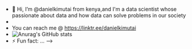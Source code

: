 - 👋 Hi, I’m @danielkimutai from kenya,and I'm a data scientist whose passionate about data and how data can solve problems in our society
- 
- You can reach me @ https://linktr.ee/danielkimutai
- ![Anurag's GitHub stats](https://github-readme-stats.vercel.app/api?username=danielkimutai&hide=contribs,prs)
- ⚡ Fun fact: ...
-->

